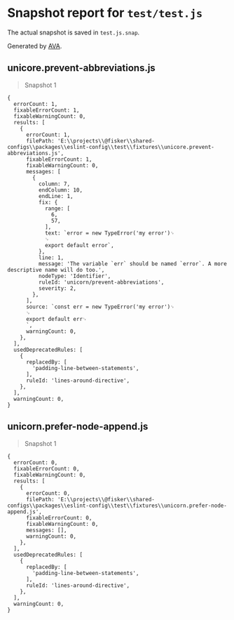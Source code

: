 # Snapshot report for `test/test.js`

The actual snapshot is saved in `test.js.snap`.

Generated by [AVA](https://ava.li).

## unicore.prevent-abbreviations.js

> Snapshot 1

    {
      errorCount: 1,
      fixableErrorCount: 1,
      fixableWarningCount: 0,
      results: [
        {
          errorCount: 1,
          filePath: 'E:\\projects\\@fisker\\shared-configs\\packages\\eslint-config\\test\\fixtures\\unicore.prevent-abbreviations.js',
          fixableErrorCount: 1,
          fixableWarningCount: 0,
          messages: [
            {
              column: 7,
              endColumn: 10,
              endLine: 1,
              fix: {
                range: [
                  6,
                  57,
                ],
                text: `error = new TypeError('my error')␊
                ␊
                export default error`,
              },
              line: 1,
              message: 'The variable `err` should be named `error`. A more descriptive name will do too.',
              nodeType: 'Identifier',
              ruleId: 'unicorn/prevent-abbreviations',
              severity: 2,
            },
          ],
          source: `const err = new TypeError('my error')␊
          ␊
          export default err␊
          `,
          warningCount: 0,
        },
      ],
      usedDeprecatedRules: [
        {
          replacedBy: [
            'padding-line-between-statements',
          ],
          ruleId: 'lines-around-directive',
        },
      ],
      warningCount: 0,
    }

## unicorn.prefer-node-append.js

> Snapshot 1

    {
      errorCount: 0,
      fixableErrorCount: 0,
      fixableWarningCount: 0,
      results: [
        {
          errorCount: 0,
          filePath: 'E:\\projects\\@fisker\\shared-configs\\packages\\eslint-config\\test\\fixtures\\unicorn.prefer-node-append.js',
          fixableErrorCount: 0,
          fixableWarningCount: 0,
          messages: [],
          warningCount: 0,
        },
      ],
      usedDeprecatedRules: [
        {
          replacedBy: [
            'padding-line-between-statements',
          ],
          ruleId: 'lines-around-directive',
        },
      ],
      warningCount: 0,
    }
